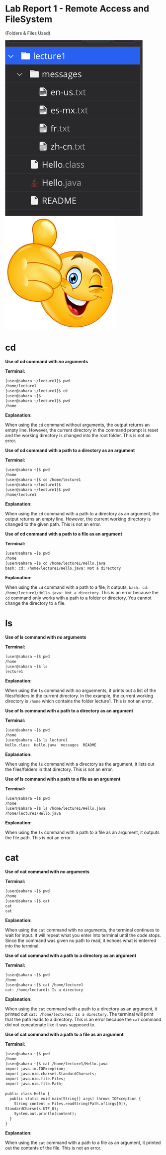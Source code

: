 # Lab Report 1 - Remote Access and FileSystem
(Folders & Files Used)

![Image](files.png) ![Image](360_F_217188426_smgwnDFnQC5DHQ8mKGkdsMO7oDDP5nZn.jpg)

# cd 
**Use of cd command with *no* arguments**


**Terminal:**
```
[user@sahara ~/lecture1]$ pwd
/home/lecture1
[user@sahara ~/lecture1]$ cd
[user@sahara ~]$
[user@sahara ~/lecture1]$ pwd
/home
```
**Explanation:**

When using the ```cd``` command without arguments, the output returns an empty line. However, the current directory in the command prompt is reset and the working directory is changed into the root folder. This is not an error.

**Use of cd command with a path to a directory as an argument**


**Terminal:**
```
[user@sahara ~]$ pwd
/home
[user@sahara ~]$ cd /home/lecture1
[user@sahara ~/lecture1]$ 
[user@sahara ~/lecture1]$ pwd
/home/lecture1
```
**Explanation:**

When using the ```cd``` command with a path to a directory as an argument, the output returns an empty line. However, the current working directory is changed to the given path. This is not an error.

**Use of cd command with a path to a file as an argument**


**Terminal:**
```
[user@sahara ~]$ pwd
/home
[user@sahara ~]$ cd /home/lecture1/Hello.java
bash: cd: /home/lecture1/Hello.java: Not a directory
```
**Explanation:**

When using the ```cd``` command with a path to a file, it outputs, ```bash: cd: /home/lecture1/Hello.java: Not a directory```. This is an error because the ```cd``` command only works with a path to a folder or directory. You cannot change the directory to a file.

# ls
**Use of ls command with *no* arguments**


**Terminal:**
```
[user@sahara ~]$ pwd
/home
[user@sahara ~]$ ls
lecture1
```
**Explanation:**

When using the ```ls``` command with no arguements, it prints out a list of the files/folders in the current directory. In the example, the current working directory is ```/home``` which contains the folder lecture1. This is not an error.

**Use of ls command with a path to a directory as an argument**


**Terminal:**
```
[user@sahara ~]$ pwd
/home
[user@sahara ~]$ ls lecture1
Hello.class  Hello.java  messages  README
```
**Explanation:**

When using the ```ls``` command with a directory as the argument, it lists out the files/folders in that directory. This is not an error.

**Use of ls command with a path to a file as an argument**


**Terminal:**
```
[user@sahara ~]$ pwd
/home
[user@sahara ~]$ ls /home/lecture1/Hello.java
/home/lecture1/Hello.java
```
**Explanation:**

When using the ```ls``` command with a path to a file as an argument, it outputs the file path. This is not an error.

# cat
**Use of cat command with *no* arguments**


**Terminal:**
```
[user@sahara ~]$ pwd
/home
[user@sahara ~]$ cat
cat
cat
```
**Explanation:**

When using the ```cat``` command with no arguments, the terminal continues to wait for input. It will repeat what you enter into terminal until the code stops. Since the command was given no path to read, it echoes what is enterred into the terminal.

**Use of cat command with a path to a directory as an argument**


**Terminal:**
```
[user@sahara ~]$ pwd
/home
[user@sahara ~]$ cat /home/lecture1
cat: /home/lecture1: Is a directory
```
**Explanation:**

When using the ```cat``` command with a path to a directory as an argument, it printed out ```cat: /home/lecture1: Is a directory```. The terminal will print that the path leads to a directory. This is an error because the ```cat``` command did not concatenate like it was supposed to.

**Use of cat command with a path to a file as an argument**


**Terminal:**
```
[user@sahara ~]$ pwd
/home
[user@sahara ~]$ cat /home/lecture1/Hello.java
import java.io.IOException;
import java.nio.charset.StandardCharsets;
import java.nio.file.Files;
import java.nio.file.Path;

public class Hello {
  public static void main(String[] args) throws IOException {
    String content = Files.readString(Path.of(args[0]), StandardCharsets.UTF_8);    
    System.out.println(content);
  }
}
```
**Explanation:**

When using the ```cat``` command with a path to a file as an argument, it printed out the contents of the file. This is not an error.
